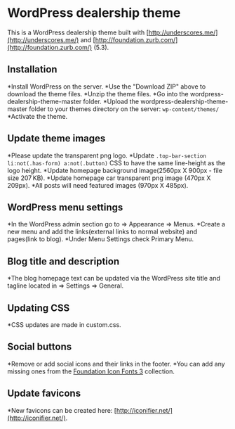 WordPress dealership theme
===

This is a WordPress dealership theme built with [http://underscores.me/](http://underscores.me/) and [http://foundation.zurb.com/](http://foundation.zurb.com/) (5.3).

## Installation
*Install WordPress on the server.
*Use the "Download ZIP" above to download the theme files.
*Unzip the theme files.
*Go into the wordpress-dealership-theme-master folder.
*Upload the wordpress-dealership-theme-master folder to your themes directory on the server: `wp-content/themes/`
*Activate the theme.

## Update theme images
*Please update the transparent png logo.
*Update `.top-bar-section li:not(.has-form) a:not(.button)` CSS to have the same line-height as the logo height.
*Update homepage background image(2560px X 900px - file size 207 KB).
*Update homepage car transparent png image (470px X 209px).
*All posts will need featured images (970px X 485px).

## WordPress menu settings
*In the WordPress admin section go to => Appearance => Menus.
*Create a new menu and add the links(external links to normal website) and pages(link to blog).
*Under Menu Settings check Primary Menu.

## Blog title and description
*The blog homepage text can be updated via the WordPress site title and tagline located in => Settings => General.

## Updating CSS
*CSS updates are made in custom.css.

## Social buttons
*Remove or add social icons and their links in the footer.
*You can add any missing ones from the [Foundation Icon Fonts 3](http://zurb.com/playground/foundation-icon-fonts-3) collection.

## Update favicons
*New favicons can be created here: [http://iconifier.net/](http://iconifier.net/).